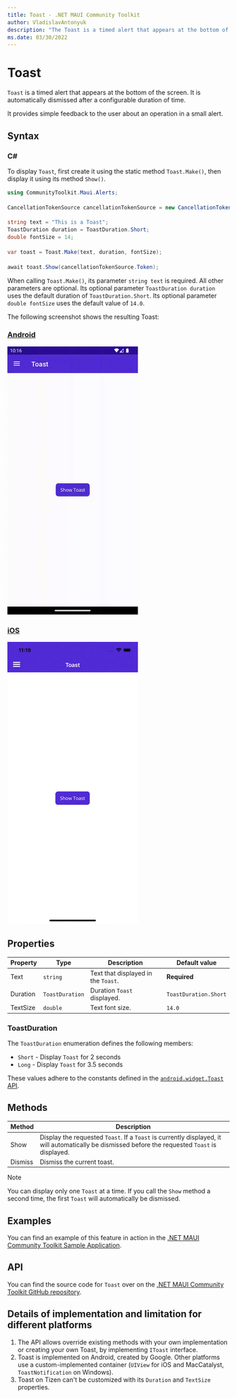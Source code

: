 ```yaml
---
title: Toast - .NET MAUI Community Toolkit
author: VladislavAntonyuk
description: "The Toast is a timed alert that appears at the bottom of the screen by default."
ms.date: 03/30/2022
---
```


# Toast

`Toast` is a timed alert that appears at the bottom of the screen. It is automatically dismissed after a configurable duration of time.

It provides simple feedback to the user about an operation in a small alert.

## Syntax

### C#

To display `Toast`, first create it using the static method `Toast.Make()`, then display it using its method `Show()`.

```csharp
using CommunityToolkit.Maui.Alerts;

CancellationTokenSource cancellationTokenSource = new CancellationTokenSource();

string text = "This is a Toast";
ToastDuration duration = ToastDuration.Short;
double fontSize = 14;

var toast = Toast.Make(text, duration, fontSize);

await toast.Show(cancellationTokenSource.Token);
```

When calling `Toast.Make()`, its parameter `string text` is required. All other parameters are optional. Its optional parameter `ToastDuration duration` uses the default duration of `ToastDuration.Short`. Its optional parameter `double fontSize` uses the default value of `14.0`.

The following screenshot shows the resulting Toast:
### [Android](#tab/android)

![Screenshot of an Toast on Android](../images/alerts/toast-android.gif "Toast on Android")

### [iOS](#tab/ios)

![Screenshot of an Toast on iOS](../images/alerts/toast-ios.gif "Toast on iOS")

## Properties

|Property  |Type  |Description  |Default value
|---------|---------|---------| ---------- |
| Text | `string` | Text that displayed in the `Toast`. | **Required**
| Duration | `ToastDuration` | Duration `Toast` displayed. | `ToastDuration.Short` |
| TextSize | `double` | Text font size. | `14.0` |

### ToastDuration

The `ToastDuration` enumeration defines the following members:

- `Short` - Display `Toast` for 2 seconds
- `Long` - Display `Toast` for 3.5 seconds

These values adhere to the constants defined in the [`android.widget.Toast` API](https://developer.android.com/reference/android/widget/Toast).

## Methods

|Method  |Description  |
|---------|---------|
| Show | Display the requested `Toast`. If a `Toast` is currently displayed, it will automatically be dismissed before the requested `Toast` is displayed. |
| Dismiss | Dismiss the current toast. |

> [!NOTE]
> You can display only one `Toast` at a time. If you call the `Show` method a second time, the first `Toast` will automatically be dismissed.

## Examples

You can find an example of this feature in action in the [.NET MAUI Community Toolkit Sample Application](https://github.com/CommunityToolkit/Maui/blob/main/samples/CommunityToolkit.Maui.Sample/Pages/Alerts/ToastPage.xaml.cs).

## API

You can find the source code for `Toast` over on the [.NET MAUI Community Toolkit GitHub repository](https://github.com/CommunityToolkit/Maui/blob/main/src/CommunityToolkit.Maui/Alerts/Toast).

## Details of implementation and limitation for different platforms

1. The API allows override existing methods with your own implementation or creating your own Toast, by implementing `IToast` interface.
2. Toast is implemented on Android, created by Google. Other platforms use a custom-implemented container (`UIView` for iOS and MacCatalyst, `ToastNotification` on Windows).
3. Toast on Tizen can't be customized with its `Duration` and `TextSize` properties.
